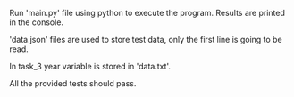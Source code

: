 Run 'main.py' file using python to execute the program. Results are printed in the console.

'data.json' files are used to store test data, only the first line is going to be read.

In task_3 year variable is stored in 'data.txt'.

All the provided tests should pass.
